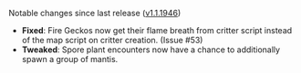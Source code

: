 Notable changes since last release ([v1.1.1946](https://github.com/rotators/Fo1in2/releases/tag/v1.1.1946))
- **Fixed**: Fire Geckos now get their flame breath from critter script instead of the map script on critter creation. (Issue #53) 
- **Tweaked**: Spore plant encounters now have a chance to additionally spawn a group of mantis.
